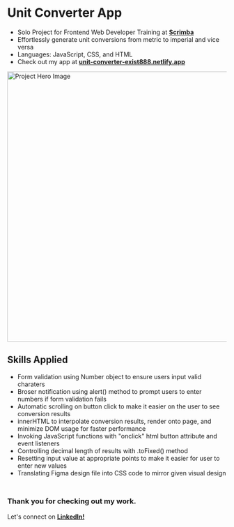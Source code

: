 # __Unit Converter App__
- Solo Project for Frontend Web Developer Training at <a href="https://v2.scrimba.com">__Scrimba__</a><br/>
- Effortlessly generate unit conversions from metric to imperial and vice versa
- Languages: JavaScript, CSS, and HTML
- Check out my app at <a target="_blank" href="https://unit-converter-exist888.netlify.app/">__unit-converter-exist888.netlify.app__</a>

<img src="https://github.com/user-attachments/assets/c41e24d2-046e-46ae-a5ba-a43c8d30629b" alt="Project Hero Image" width="620">
<br/>

## __Skills Applied__
- Form validation using Number object to ensure users input valid charaters
- Broser notification using alert() method to prompt users to enter numbers if form validation fails
- Automatic scrolling on button click to make it easier on the user to see conversion results
- innerHTML to interpolate conversion results, render onto page, and minimize DOM usage for faster performance
- Invoking JavaScript functions with "onclick" html button attribute and event listeners
- Controlling decimal length of results with .toFixed() method
- Resetting input value at appropriate points to make it easier for user to enter new values
- Translating Figma design file into CSS code to mirror given visual design
<br/> <br/>

##
### __Thank you for checking out my work.__
Let's connect on <a href="https://www.linkedin.com/in/filip-herbst/">__LinkedIn!__</a>
